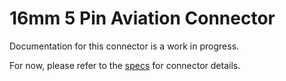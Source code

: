 # 16mm 5 Pin Aviation Connector
Documentation for this connector is a work in progress.

For now, please refer to the [specs](specs.yaml) for connector details.
